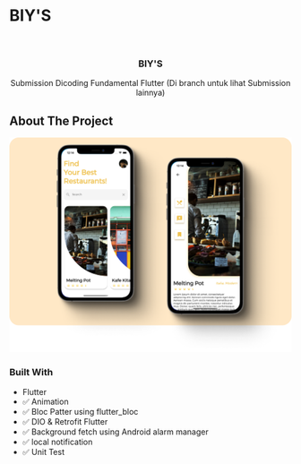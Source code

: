 # BIY'S
<!-- PROJECT LOGO -->
<br />
<p align="center">

  <h3 align="center">BIY'S</h3>

  <p align="center">
    Submission Dicoding Fundamental Flutter (Di branch untuk lihat Submission lainnya)
    <br />
  </p>
</p>

<!-- ABOUT THE PROJECT -->
## About The Project

[![Product Name Screen Shot][product-screenshot]](https://github.com/godofsleepy/Biy-s)


### Built With

* Flutter
* ✅ Animation
* ✅ Bloc Patter using flutter_bloc
* ✅ DIO & Retrofit Flutter
* ✅ Background fetch using Android alarm manager
* ✅ local notification
* ✅ Unit Test 

[product-screenshot]: design.png

